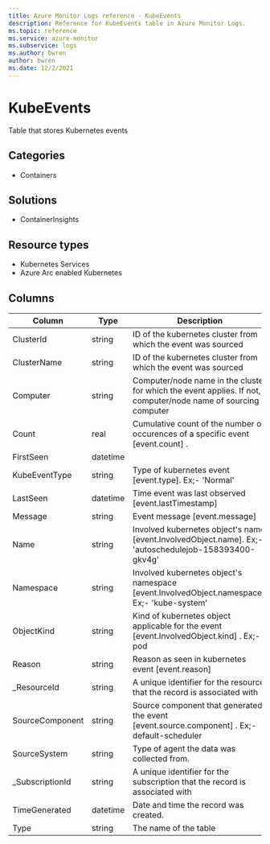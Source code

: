 ```yaml
---
title: Azure Monitor Logs reference - KubeEvents
description: Reference for KubeEvents table in Azure Monitor Logs.
ms.topic: reference
ms.service: azure-monitor
ms.subservice: logs
ms.author: bwren
author: bwren
ms.date: 12/2/2021
---
```


# KubeEvents

 Table that stores Kubernetes events 

## Categories

- Containers
## Solutions

- ContainerInsights
## Resource types

- Kubernetes Services
- Azure Arc enabled Kubernetes




## Columns

| Column | Type | Description |
| --- | --- | --- |
| ClusterId | string | ID of the kubernetes cluster from which the event was sourced |
| ClusterName | string | ID of the kubernetes cluster from which the event was sourced |
| Computer | string | Computer/node name in the cluster for which the event applies. If not, computer/node name of sourcing computer |
| Count | real | Cumulative count of the number of occurences of a specific event [event.count] . |
| FirstSeen | datetime |  |
| KubeEventType | string | Type of kubernetes event [event.type]. Ex;- 'Normal'  |
| LastSeen | datetime | Time event was last observed [event.lastTimestamp] |
| Message | string | Event message [event.message] |
| Name | string | Involved kubernetes object's name [event.InvolvedObject.name]. Ex;- 'autoschedulejob-158393400-gkv4g' |
| Namespace | string | Involved kubernetes object's namespace [event.InvolvedObject.namespace]. Ex;- 'kube-system' |
| ObjectKind | string | Kind of kubernetes object applicable for the event [event.InvolvedObject.kind] . Ex;- pod |
| Reason | string | Reason as seen in kubernetes event [event.reason] |
| _ResourceId | string | A unique identifier for the resource that the record is associated with |
| SourceComponent | string | Source component that generated the event [event.source.component] . Ex;- default-scheduler |
| SourceSystem | string | Type of agent the data was collected from.  |
| _SubscriptionId | string | A unique identifier for the subscription that the record is associated with |
| TimeGenerated | datetime | Date and time the record was created. |
| Type | string | The name of the table |
